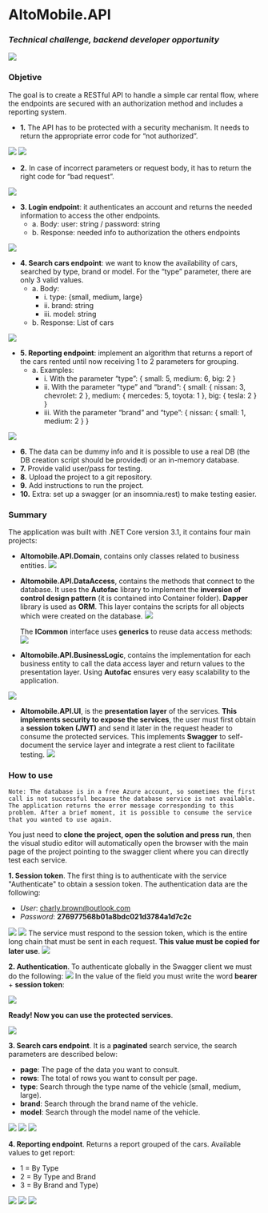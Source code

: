 # AltoMobile.API
### _Technical challenge, backend developer opportunity_

![](https://drive.google.com/uc?export=view&id=1ck9SsqNfpsQuuA1oGkBLtVrnmYJhDTiW)

### Objetive
The goal is to create a RESTful API to handle a simple car rental flow, where the endpoints are secured with an authorization method and includes a reporting system.

- **1.** The API has to be protected with a security mechanism. It needs to return the appropriate error code for “not authorized”.

![](https://drive.google.com/uc?export=view&id=1jlFK0So6adlV6cEvmvCiAPz8FfxYgSRY)
![](https://drive.google.com/uc?export=view&id=1aQlCZmNn5BBWOHAtWnLQLOu0Ts09unWK)
- **2.** In case of incorrect parameters or request body, it has to return the right code for “bad request”.

![](https://drive.google.com/uc?export=view&id=1FORw1YavjkKgslA7L9lnWgqWjEvv5x-V)
- **3. Login endpoint**: it authenticates an account and returns the needed information to access the other endpoints.
  - a. Body: user: string / password: string
  - b. Response: needed info to authorization the others endpoints

![](https://drive.google.com/uc?export=view&id=17zXvBQNJt058G6YrP-JNZQjf7tm46enu)
- **4. Search cars endpoint**: we want to know the availability of cars, searched by type, brand or model. For the “type” parameter, there are only 3 valid values.
  - a. Body:
    - i. type: {small, medium, large}
    - ii. brand: string
    - iii. model: string
  - b. Response: List of cars

![](https://drive.google.com/uc?export=view&id=15ucocTMrUi4W4E9CgDPgbOYxJzNZDfdf)
- **5. Reporting endpoint**: implement an algorithm that returns a report of the cars rented until now receiving 1 to 2 parameters for grouping.
  - a. Examples:
    - i. With the parameter “type”: { small: 5, medium: 6, big: 2 }
    - ii. With the parameter “type” and “brand”: { small: { nissan: 3, chevrolet: 2 }, medium: { mercedes: 5, toyota: 1 }, big: { tesla: 2 } }
    - iii. With the parameter “brand” and “type”: { nissan: { small: 1, medium: 2 } }

![](https://drive.google.com/uc?export=view&id=18C2f5LN925zahnIWcjHeKV7etE57AUNW)
- **6.** The data can be dummy info and it is possible to use a real DB (the DB creation script should be provided) or an in-memory database.
- **7.** Provide valid user/pass for testing.
- **8.** Upload the project to a git repository.
- **9.** Add instructions to run the project.
- **10.** Extra: set up a swagger (or an insomnia.rest) to make testing easier.

### Summary

The application was built with .NET Core version 3.1, it contains four main projects:

- **Altomobile.API.Domain**, contains only classes related to business entities.
![](https://drive.google.com/uc?export=view&id=1mRydT9BaMeFVXJc1FQ70YI1NQbyIgR1a)
- **Altomobile.API.DataAccess**, contains the methods that connect to the database. It uses the **Autofac** library to implement the **inversion of control design pattern** (it is contained into Container folder). **Dapper** library is used as **ORM**. This layer contains the scripts for all objects which were created on the database.
![](https://drive.google.com/uc?export=view&id=1IQfLc2_Ppn8tj2s8Qt7y2ht5uVFiEza6)

    The **ICommon** interface uses **generics** to reuse data access methods:
    ![](https://drive.google.com/uc?export=view&id=1Dgb5MqCNn0fKIKI2vRjKL6a_w2wLUFMf)    
- **Altomobile.API.BusinessLogic**, contains the implementation for each business entity to call the data access layer and return values to the presentation layer. Using **Autofac** ensures very easy scalability to the application.

![](https://drive.google.com/uc?export=view&id=1NYcRZ9ZfeBqqHmUn1z_nmYI22mdyjYXN)
- **Altomobile.API.UI**, is the **presentation layer** of the services. **This implements security to expose the services**, the user must first obtain a **session token (JWT)** and send it later in the request header to consume the protected services. This implements **Swagger** to self-document the service layer and integrate a rest client to facilitate testing.
![](https://drive.google.com/uc?export=view&id=1wUrb3b25p7Jf4KQeEMUeu0tC8sjQH51Z)

### How to use

`Note: The database is in a free Azure account, so sometimes the first call is not successful because the database service is not available. The application returns the error message corresponding to this problem. After a brief moment, it is possible to consume the service that you wanted to use again.`

You just need to **clone the project, open the solution and press run**, then the visual studio editor will automatically open the browser with the main page of the project pointing to the swagger client where you can directly test each service.

**1. Session token**. The first thing is to authenticate with the service "Authenticate" to obtain a session token. The authentication data are the following:
- _User_: charly.brown@outlook.com
- _Password_: **276977568b01a8bdc021d3784a1d7c2c**

![](https://drive.google.com/uc?export=view&id=1bFohfVF9MUADypBXGzUdb-5PJgmLsgCl)
![](https://drive.google.com/uc?export=view&id=1OZnfHKEuTD8_Lkvg3QbtN-xTUj7eiiS5)
The service must respond to the session token, which is the entire long chain that must be sent in each request. **This value must be copied for later use**.
![](https://drive.google.com/uc?export=view&id=1cUI85SEVJgOjnal7qPnKZwWj7EN4-bsD)

**2. Authentication**. To authenticate globally in the Swagger client we must do the following:
![](https://drive.google.com/uc?export=view&id=1AS1aRxyfjS8M0UL0PHGuR19NEm8m6ZmC)
In the value of the field you must write the word **bearer** + **session token**:

![](https://drive.google.com/uc?export=view&id=1pwTW3q4huCLQLFlFxyFIwO5GWNAUTLlA)

**Ready! Now you can use the protected services**.

![](https://drive.google.com/uc?export=view&id=1foB_j49M4UOrwJvwmDAPE04M8dlL8MtY)

**3. Search cars endpoint**. It is a **paginated** search service, the search parameters are described below:
- **page**: The page of the data you want to consult.
- **rows**: The total of rows you want to consult per page.
- **type**: Search through the type name of the vehicle (small, medium, large).
- **brand**: Search through the brand name of the vehicle.
- **model**: Search through the model name of the vehicle.

![](https://drive.google.com/uc?export=view&id=15DHSFAzU3ncevkhdQyWT2iVQawaPYQpA)
![](https://drive.google.com/uc?export=view&id=1DIonhtuftdsBd56b60KZhcf-APsOCNBF)
![](https://drive.google.com/uc?export=view&id=1v_YzcPer-t9Vdzo2CF-7oeCyldwjIwIp)

**4. Reporting endpoint**. Returns a report grouped of the cars. Available values to get report:
- 1 = By Type
- 2 = By Type and Brand
- 3 = By Brand and Type)

![](https://drive.google.com/uc?export=view&id=1GjVlWvgWQaz4qEBzDZL4ORX6pZiIOVeN)
![](https://drive.google.com/uc?export=view&id=1jNxn6WtLeTLuG5F26T78-_8JcrmxnFEO)
![](https://drive.google.com/uc?export=view&id=1xT0FUmWaudh5JYsKQvNvAdZNypM_R-Df)
